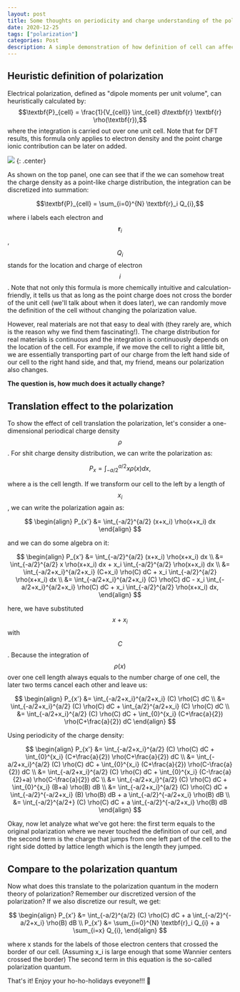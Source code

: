 ```yaml
---
layout: post
title: Some thoughts on periodicity and charge understanding of the polarization Quantum
date: 2020-12-25
tags: ["polarization"]
categories: Post
description: A simple demonstration of how definition of cell can affect the polarization.
---
```


## Heuristic definition of polarization

Electrical polarization, defined as "dipole moments per unit volume", can heuristically calculated by:
$$\textbf{P}_{cell} = \frac{1}{V_{cell}} \int_{cell} d\textbf{r} \textbf{r} \rho(\textbf{r}),$$
where the integration is carried out over one unit cell. Note that for DFT results, this formula only applies to electron density and the point charge ionic contribution can be later on added.

![]({{site.baseurl}}/assets/img/post_img/2020-12-25-img1.png)
{: .center}

As shown on the top panel, one can see that if the we can somehow treat the charge density as a point-like charge distribution, the integration can be discretized into summation:

$$\textbf{P}_{cell} = \sum_{i=0}^{N} \textbf{r}_i Q_{i},$$

where i labels each electron and $$\textbf{r}_i$$, $$Q_i$$ stands for the location and charge of electron $$i$$. Note that not only this formula is more chemically intuitive and calculation-friendly, it tells us that as long as the point charge does not cross the border of the unit cell (we'll talk about when it does later), we can randomly move the definition of the cell without changing the polarization value.

However, real materials are not that easy to deal with (they rarely are, which is the reason why we find them fascinating!). The charge distribution for real materials is continuous and the integration is continuously depends on the location of the cell. For example, if we move the cell to right a little bit, we are essentially transporting part of our charge from the left hand side of our cell to the right hand side, and that, my friend, means our polarization also changes.

__The question is, how much does it actually change?__

## Translation effect to the polarization
To show the effect of cell translation the polarization, let's consider a one-dimensional periodical charge density $$\rho$$. For shit charge density distribution, we can write the polarization as:

$$P_{x} = \int_{-a/2}^{a/2} x \rho(x) dx,$$

where a is the cell length. If we transform our cell to the left by a length of $$x_i$$, we can write the polarization again as:

$$
\begin{align}
P_{x'} &= \int_{-a/2}^{a/2} (x+x_i) \rho(x+x_i) dx
\end{align}
$$

and we can do some algebra on it:

$$
\begin{align}
P_{x'} &= \int_{-a/2}^{a/2} (x+x_i) \rho(x+x_i) dx \\
&= \int_{-a/2}^{a/2} x \rho(x+x_i) dx + x_i \int_{-a/2}^{a/2} \rho(x+x_i) dx \\
&= \int_{-a/2+x_i}^{a/2+x_i} (C+x_i) \rho(C) dC + x_i \int_{-a/2}^{a/2} \rho(x+x_i) dx \\
&= \int_{-a/2+x_i}^{a/2+x_i} (C) \rho(C) dC - x_i \int_{-a/2+x_i}^{a/2+x_i} \rho(C) dC + x_i \int_{-a/2}^{a/2} \rho(x+x_i) dx,
\end{align}
$$

here, we have substituted $$x+x_i$$ with $$C$$. Because the integration of $$\rho(x)$$ over one cell length always equals to the number charge of one cell, the later two terms cancel each other and leave us:

$$
\begin{align}
P_{x'} &= \int_{-a/2+x_i}^{a/2+x_i} (C) \rho(C) dC \\
&= \int_{-a/2+x_i}^{a/2} (C) \rho(C) dC + \int_{a/2}^{a/2+x_i} (C) \rho(C) dC \\
&= \int_{-a/2+x_i}^{a/2} (C) \rho(C) dC + \int_{0}^{x_i} (C+\frac{a}{2}) \rho(C+\frac{a}{2}) dC
\end{align}
$$

Using periodicity of the charge density:

$$
\begin{align}
P_{x'} &= \int_{-a/2+x_i}^{a/2} (C) \rho(C) dC + \int_{0}^{x_i} (C+\frac{a}{2}) \rho(C+\frac{a}{2}) dC \\
&= \int_{-a/2+x_i}^{a/2} (C) \rho(C) dC + \int_{0}^{x_i} (C+\frac{a}{2}) \rho(C-\frac{a}{2}) dC \\
&= \int_{-a/2+x_i}^{a/2} (C) \rho(C) dC + \int_{0}^{x_i} (C-\frac{a}{2}+a) \rho(C-\frac{a}{2}) dC \\
&= \int_{-a/2+x_i}^{a/2} (C) \rho(C) dC + \int_{0}^{x_i} (B+a) \rho(B) dB \\
&= \int_{-a/2+x_i}^{a/2} (C) \rho(C) dC + \int_{-a/2}^{-a/2+x_i} (B) \rho(B) dB + a \int_{-a/2}^{-a/2+x_i} \rho(B) dB \\
&= \int_{-a/2}^{a/2+} (C) \rho(C) dC + a \int_{-a/2}^{-a/2+x_i} \rho(B) dB
\end{align}
$$


Okay, now let analyze what we've got here: the first term equals to the original polarization where we never touched the definition of our cell, and the second term is the charge that jumps from one left part of the cell to the right side dotted by lattice length which is the length they jumped.

## Compare to the polarization quantum

Now what does this translate to the polarization quantum in the modern theory of polarization? Remember our discretized version of the polarization? If we also discretize our result, we get:

$$
\begin{align}
P_{x'} &= \int_{-a/2}^{a/2} (C) \rho(C) dC + a \int_{-a/2}^{-a/2+x_i} \rho(B) dB \\
P_{x'} &= \sum_{i=0}^{N} \textbf{r}_i Q_{i} + a \sum_{i=x} Q_{i},
\end{align}
$$

where x stands for the labels of those electron centers that crossed the border of our cell. (Assuming x_i is large enough that some Wannier centers crossed the border) The second term in this equation is the so-called polarization quantum.

That's it! Enjoy your ho-ho-holidays eveyone!!! 🎄
